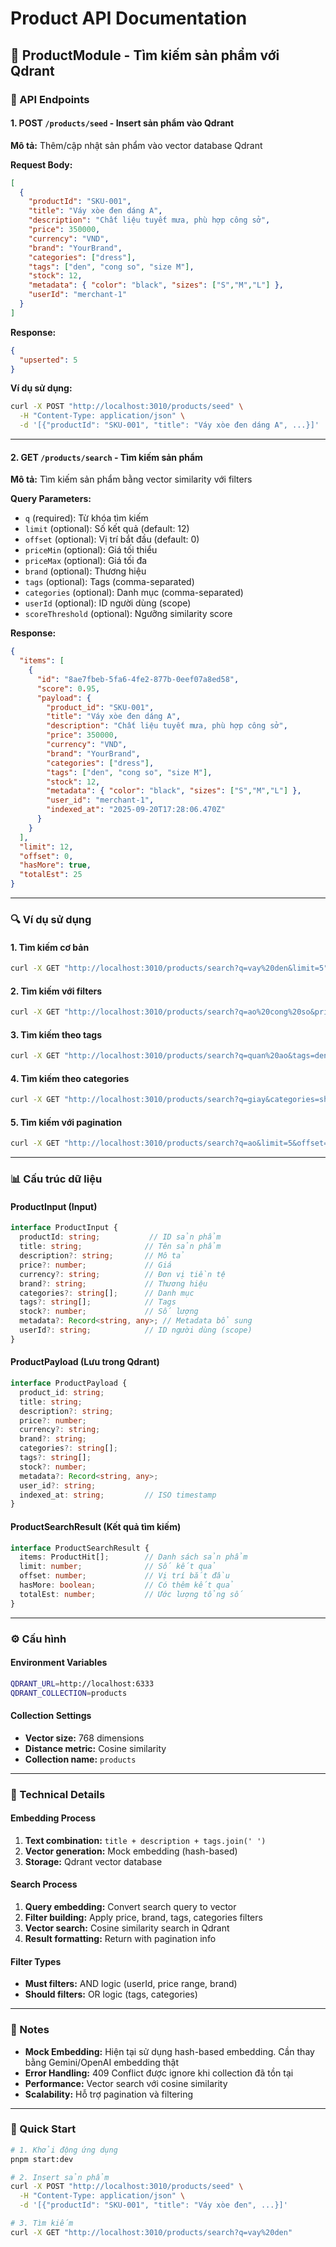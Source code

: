 # Product API Documentation

## 🚀 ProductModule - Tìm kiếm sản phẩm với Qdrant

### **📡 API Endpoints**

#### 1. **POST** `/products/seed` - Insert sản phẩm vào Qdrant

**Mô tả:** Thêm/cập nhật sản phẩm vào vector database Qdrant

**Request Body:**
```json
[
  {
    "productId": "SKU-001",
    "title": "Váy xòe đen dáng A",
    "description": "Chất liệu tuyết mưa, phù hợp công sở",
    "price": 350000,
    "currency": "VND",
    "brand": "YourBrand",
    "categories": ["dress"],
    "tags": ["den", "cong so", "size M"],
    "stock": 12,
    "metadata": { "color": "black", "sizes": ["S","M","L"] },
    "userId": "merchant-1"
  }
]
```

**Response:**
```json
{
  "upserted": 5
}
```

**Ví dụ sử dụng:**
```bash
curl -X POST "http://localhost:3010/products/seed" \
  -H "Content-Type: application/json" \
  -d '[{"productId": "SKU-001", "title": "Váy xòe đen dáng A", ...}]'
```

---

#### 2. **GET** `/products/search` - Tìm kiếm sản phẩm

**Mô tả:** Tìm kiếm sản phẩm bằng vector similarity với filters

**Query Parameters:**
- `q` (required): Từ khóa tìm kiếm
- `limit` (optional): Số kết quả (default: 12)
- `offset` (optional): Vị trí bắt đầu (default: 0)
- `priceMin` (optional): Giá tối thiểu
- `priceMax` (optional): Giá tối đa
- `brand` (optional): Thương hiệu
- `tags` (optional): Tags (comma-separated)
- `categories` (optional): Danh mục (comma-separated)
- `userId` (optional): ID người dùng (scope)
- `scoreThreshold` (optional): Ngưỡng similarity score

**Response:**
```json
{
  "items": [
    {
      "id": "8ae7fbeb-5fa6-4fe2-877b-0eef07a8ed58",
      "score": 0.95,
      "payload": {
        "product_id": "SKU-001",
        "title": "Váy xòe đen dáng A",
        "description": "Chất liệu tuyết mưa, phù hợp công sở",
        "price": 350000,
        "currency": "VND",
        "brand": "YourBrand",
        "categories": ["dress"],
        "tags": ["den", "cong so", "size M"],
        "stock": 12,
        "metadata": { "color": "black", "sizes": ["S","M","L"] },
        "user_id": "merchant-1",
        "indexed_at": "2025-09-20T17:28:06.470Z"
      }
    }
  ],
  "limit": 12,
  "offset": 0,
  "hasMore": true,
  "totalEst": 25
}
```

---

### **🔍 Ví dụ sử dụng**

#### 1. Tìm kiếm cơ bản
```bash
curl -X GET "http://localhost:3010/products/search?q=vay%20den&limit=5"
```

#### 2. Tìm kiếm với filters
```bash
curl -X GET "http://localhost:3010/products/search?q=ao%20cong%20so&priceMin=200000&priceMax=400000&brand=OfficeStyle"
```

#### 3. Tìm kiếm theo tags
```bash
curl -X GET "http://localhost:3010/products/search?q=quan%20ao&tags=den,cong%20so"
```

#### 4. Tìm kiếm theo categories
```bash
curl -X GET "http://localhost:3010/products/search?q=giay&categories=shoes"
```

#### 5. Tìm kiếm với pagination
```bash
curl -X GET "http://localhost:3010/products/search?q=ao&limit=5&offset=10"
```

---

### **📊 Cấu trúc dữ liệu**

#### ProductInput (Input)
```typescript
interface ProductInput {
  productId: string;           // ID sản phẩm
  title: string;              // Tên sản phẩm
  description?: string;       // Mô tả
  price?: number;             // Giá
  currency?: string;          // Đơn vị tiền tệ
  brand?: string;             // Thương hiệu
  categories?: string[];      // Danh mục
  tags?: string[];            // Tags
  stock?: number;             // Số lượng
  metadata?: Record<string, any>; // Metadata bổ sung
  userId?: string;            // ID người dùng (scope)
}
```

#### ProductPayload (Lưu trong Qdrant)
```typescript
interface ProductPayload {
  product_id: string;
  title: string;
  description?: string;
  price?: number;
  currency?: string;
  brand?: string;
  categories?: string[];
  tags?: string[];
  stock?: number;
  metadata?: Record<string, any>;
  user_id?: string;
  indexed_at: string;         // ISO timestamp
}
```

#### ProductSearchResult (Kết quả tìm kiếm)
```typescript
interface ProductSearchResult {
  items: ProductHit[];        // Danh sách sản phẩm
  limit: number;              // Số kết quả
  offset: number;             // Vị trí bắt đầu
  hasMore: boolean;           // Có thêm kết quả
  totalEst: number;           // Ước lượng tổng số
}
```

---

### **⚙️ Cấu hình**

#### Environment Variables
```bash
QDRANT_URL=http://localhost:6333
QDRANT_COLLECTION=products
```

#### Collection Settings
- **Vector size:** 768 dimensions
- **Distance metric:** Cosine similarity
- **Collection name:** `products`

---

### **🔧 Technical Details**

#### Embedding Process
1. **Text combination:** `title + description + tags.join(' ')`
2. **Vector generation:** Mock embedding (hash-based)
3. **Storage:** Qdrant vector database

#### Search Process
1. **Query embedding:** Convert search query to vector
2. **Filter building:** Apply price, brand, tags, categories filters
3. **Vector search:** Cosine similarity search in Qdrant
4. **Result formatting:** Return with pagination info

#### Filter Types
- **Must filters:** AND logic (userId, price range, brand)
- **Should filters:** OR logic (tags, categories)

---

### **📝 Notes**

- **Mock Embedding:** Hiện tại sử dụng hash-based embedding. Cần thay bằng Gemini/OpenAI embedding thật
- **Error Handling:** 409 Conflict được ignore khi collection đã tồn tại
- **Performance:** Vector search với cosine similarity
- **Scalability:** Hỗ trợ pagination và filtering

---

### **🚀 Quick Start**

```bash
# 1. Khởi động ứng dụng
pnpm start:dev

# 2. Insert sản phẩm
curl -X POST "http://localhost:3010/products/seed" \
  -H "Content-Type: application/json" \
  -d '[{"productId": "SKU-001", "title": "Váy xòe đen", ...}]'

# 3. Tìm kiếm
curl -X GET "http://localhost:3010/products/search?q=vay%20den"
```

